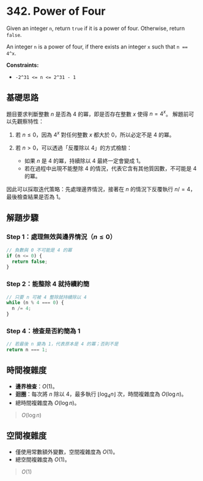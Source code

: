 # 342. Power of Four

Given an integer `n`, return `true` if it is a power of four. 
Otherwise, return `false`.

An integer `n` is a power of four, if there exists an integer `x` such that `n == 4^x`.

**Constraints:**

- `-2^31 <= n <= 2^31 - 1`

## 基礎思路

題目要求判斷整數 $n$ 是否為 $4$ 的冪，即是否存在整數 $x$ 使得 $n = 4^x$。
解題前可以先觀察特性：

1. 若 $n \le 0$，因為 $4^x$ 對任何整數 $x$ 都大於 0，所以必定不是 4 的冪。
2. 若 $n > 0$，可以透過「反覆除以 4」的方式檢驗：

    - 如果 $n$ 是 $4$ 的冪，持續除以 $4$ 最終一定會變成 $1$。
    - 若在過程中出現不能整除 $4$ 的情況，代表它含有其他質因數，不可能是 4 的冪。

因此可以採取迭代策略：先處理邊界情況，接著在 $n % 4 === 0$ 的情況下反覆執行 $n /= 4$，最後檢查結果是否為 $1$。

## 解題步驟

### Step 1：處理無效與邊界情況（$n \le 0$）

```typescript
// 負數與 0 不可能是 4 的冪
if (n <= 0) {
  return false;
}
```

### Step 2：能整除 4 就持續約簡

```typescript
// 只要 n 可被 4 整除就持續除以 4
while (n % 4 === 0) {
  n /= 4;
}
```

### Step 4：檢查是否約簡為 1

```typescript
// 若最後 n 變為 1，代表原本是 4 的冪；否則不是
return n === 1;
```

## 時間複雜度

- **邊界檢查**：$O(1)$。
- **迴圈**：每次將 $n$ 除以 4，最多執行 $\lfloor \log_4 n \rfloor$ 次，時間複雜度為 $O(\log n)$。
- 總時間複雜度為 $O(\log n)$。

> $O(\log n)$

## 空間複雜度

- 僅使用常數額外變數，空間複雜度為 $O(1)$。
- 總空間複雜度為 $O(1)$。

> $O(1)$

